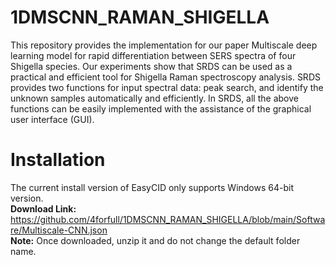 # **1DMSCNN_RAMAN_SHIGELLA**
This repository provides the implementation for our paper Multiscale deep learning model for rapid differentiation between SERS spectra of four Shigella species. Our experiments show that SRDS can be used as a practical and efficient tool for Shigella Raman spectroscopy analysis. SRDS provides two functions for input spectral data: peak search, and identify the unknown samples automatically and efficiently. In SRDS, all the above functions can be easily implemented with the assistance of the graphical user interface (GUI).
# **Installation**
The current install version of EasyCID only supports Windows 64-bit version.  
**Download Link:** https://github.com/4forfull/1DMSCNN_RAMAN_SHIGELLA/blob/main/Software/Multiscale-CNN.json  
**Note:** Once downloaded, unzip it and do not change the default folder name.  



